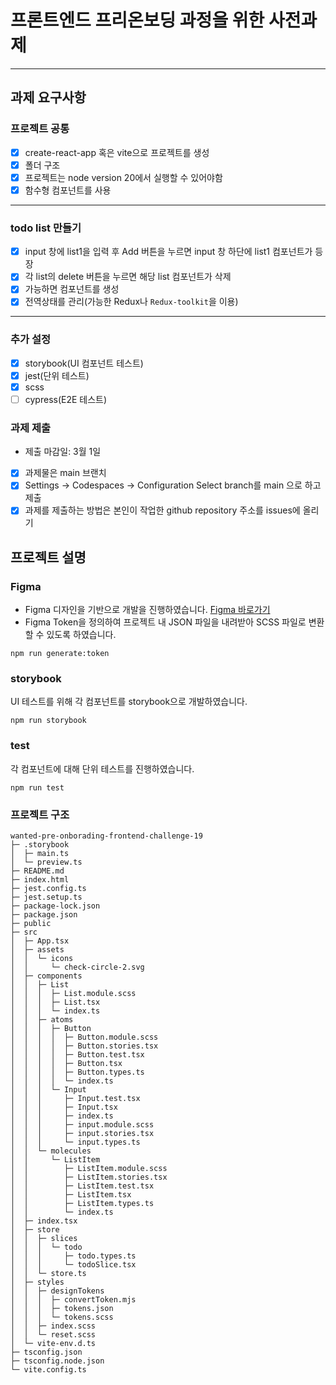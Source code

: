 # 프론트엔드 프리온보딩 과정을 위한 사전과제

---

## 과제 요구사항

### 프로젝트 공통

- [x] create-react-app 혹은 vite으로 프로젝트를 생성
- [x] 폴더 구조
- [x] 프로젝트는 node version 20에서 실행할 수 있어야함
- [x] 함수형 컴포넌트를 사용

---

### todo list 만들기

- [x] input 창에 list1을 입력 후 Add 버튼을 누르면 input 창 하단에 list1 컴포넌트가 등장
- [x] 각 list의 delete 버튼을 누르면 해당 list 컴포넌트가 삭제
- [x] 가능하면 컴포넌트를 생성
- [x] 전역상태를 관리(가능한 Redux나 `Redux-toolkit`을 이용)

---

### 추가 설정

- [x] storybook(UI 컴포넌트 테스트)
- [x] jest(단위 테스트)
- [x] scss
- [ ] cypress(E2E 테스트)

### 과제 제출

- 제출 마감일: 3월 1일
- [x] 과제물은 main 브랜치
- [x] Settings -> Codespaces -> Configuration Select branch를 main 으로 하고 제출
- [x] 과제를 제출하는 방법은 본인이 작업한 github repository 주소를 issues에 올리기

## 프로젝트 설명

### Figma
- Figma 디자인을 기반으로 개발을 진행하였습니다. [Figma 바로가기](https://www.figma.com/file/9Diak1X1tEroAcVgh0P1GG/wanted-pre-onboarding-frontend-challenge-19?type=design&node-id=1%3A2&mode=design&t=hXf4SIV2RlKcDRtG-1)
- Figma Token을 정의하여 프로젝트 내 JSON 파일을 내려받아 SCSS 파일로 변환할 수 있도록 하였습니다.
```
npm run generate:token
```

### storybook
UI 테스트를 위해 각 컴포넌트를 storybook으로 개발하였습니다.
```
npm run storybook
```

### test
각 컴포넌트에 대해 단위 테스트를 진행하였습니다.
```
npm run test
```

### 프로젝트 구조

```
wanted-pre-onborading-frontend-challenge-19
├─ .storybook
│  ├─ main.ts
│  └─ preview.ts
├─ README.md
├─ index.html
├─ jest.config.ts
├─ jest.setup.ts
├─ package-lock.json
├─ package.json
├─ public
├─ src
│  ├─ App.tsx
│  ├─ assets
│  │  └─ icons
│  │     └─ check-circle-2.svg
│  ├─ components
│  │  ├─ List
│  │  │  ├─ List.module.scss
│  │  │  ├─ List.tsx
│  │  │  └─ index.ts
│  │  ├─ atoms
│  │  │  ├─ Button
│  │  │  │  ├─ Button.module.scss
│  │  │  │  ├─ Button.stories.tsx
│  │  │  │  ├─ Button.test.tsx
│  │  │  │  ├─ Button.tsx
│  │  │  │  ├─ Button.types.ts
│  │  │  │  └─ index.ts
│  │  │  └─ Input
│  │  │     ├─ Input.test.tsx
│  │  │     ├─ Input.tsx
│  │  │     ├─ index.ts
│  │  │     ├─ input.module.scss
│  │  │     ├─ input.stories.tsx
│  │  │     └─ input.types.ts
│  │  └─ molecules
│  │     └─ ListItem
│  │        ├─ ListItem.module.scss
│  │        ├─ ListItem.stories.tsx
│  │        ├─ ListItem.test.tsx
│  │        ├─ ListItem.tsx
│  │        ├─ ListItem.types.ts
│  │        └─ index.ts
│  ├─ index.tsx
│  ├─ store
│  │  ├─ slices
│  │  │  └─ todo
│  │  │     ├─ todo.types.ts
│  │  │     └─ todoSlice.tsx
│  │  └─ store.ts
│  ├─ styles
│  │  ├─ designTokens
│  │  │  ├─ convertToken.mjs
│  │  │  ├─ tokens.json
│  │  │  └─ tokens.scss
│  │  ├─ index.scss
│  │  └─ reset.scss
│  └─ vite-env.d.ts
├─ tsconfig.json
├─ tsconfig.node.json
└─ vite.config.ts
```